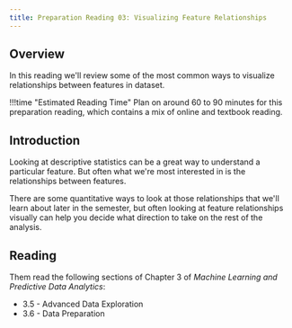 ```yaml
---
title: Preparation Reading 03: Visualizing Feature Relationships
---
```


## Overview

In this reading we'll review some of the most common ways to visualize relationships between features in dataset.

!!!time "Estimated Reading Time"
	Plan on around 60 to 90 minutes for this preparation reading, which contains a mix of online and textbook reading.

## Introduction

Looking at descriptive statistics can be a great way to understand a particular feature. But often what we're most interested in is the relationships between features. 

There are some quantitative ways to look at those relationships that we'll learn about later in the semester, but often looking at feature relationships visually can help you decide what direction to take on the rest of the analysis.

## Reading

Them read the following sections of Chapter 3 of *Machine Learning and Predictive Data Analytics*:

* 3.5 - Advanced Data Exploration
* 3.6 - Data Preparation
